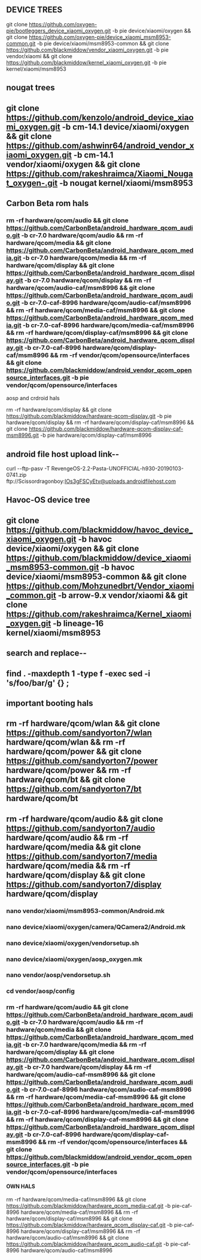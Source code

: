  

## DEVICE TREES ##
git clone https://github.com/oxygen-pie/bootleggers_device_xiaomi_oxygen.git -b pie device/xiaomi/oxygen && git clone https://github.com/oxygen-pie/device_xiaomi_msm8953-common.git -b pie device/xiaomi/msm8953-common && git clone https://github.com/blackmiddow/vendor_xiaomi_oxygen.git -b pie vendor/xiaomi && git clone https://github.com/blackmiddow/kernel_xiaomi_oxygen.git -b pie kernel/xiaomi/msm8953


## nougat trees
##   git clone https://github.com/kenzolo/android_device_xiaomi_oxygen.git -b cm-14.1 device/xiaomi/oxygen && git clone https://github.com/ashwinr64/android_vendor_xiaomi_oxygen.git -b cm-14.1 vendor/xiaomi/oxygen && git clone https://github.com/rakeshraimca/Xiaomi_Nougat_oxygen-.git -b nougat kernel/xiaomi/msm8953    ##

## Carbon Beta rom hals ##

###   rm -rf hardware/qcom/audio && git clone https://github.com/CarbonBeta/android_hardware_qcom_audio.git -b cr-7.0 hardware/qcom/audio && rm -rf hardware/qcom/media && git clone https://github.com/CarbonBeta/android_hardware_qcom_media.git -b cr-7.0 hardware/qcom/media && rm -rf hardware/qcom/display && git clone https://github.com/CarbonBeta/android_hardware_qcom_display.git -b cr-7.0 hardware/qcom/display && rm -rf hardware/qcom/audio-caf/msm8996 && git clone https://github.com/CarbonBeta/android_hardware_qcom_audio.git -b cr-7.0-caf-8996 hardware/qcom/audio-caf/msm8996 && rm -rf hardware/qcom/media-caf/msm8996 && git clone https://github.com/CarbonBeta/android_hardware_qcom_media.git -b cr-7.0-caf-8996 hardware/qcom/media-caf/msm8996 && rm -rf hardware/qcom/display-caf/msm8996 && git clone https://github.com/CarbonBeta/android_hardware_qcom_display.git -b cr-7.0-caf-8996 hardware/qcom/display-caf/msm8996 && rm -rf vendor/qcom/opensource/interfaces && git clone https://github.com/blackmiddow/android_vendor_qcom_opensource_interfaces.git -b pie vendor/qcom/opensource/interfaces   ###


aosp and crdroid hals

rm -rf hardware/qcom/display && git clone https://github.com/blackmiddow/hardware-qcom-display.git -b pie hardware/qcom/display && rm -rf hardware/qcom/display-caf/msm8996 && git clone https://github.com/blackmiddow/hardware-qcom-display-caf-msm8996.git -b pie hardware/qcom/display-caf/msm8996

## android file host upload link-- ##
curl --ftp-pasv -T RevengeOS-2.2-Pasta-UNOFFICIAL-h930-20190103-0741.zip ftp://Scissordragonboy:IOs3gFSCyEtv@uploads.androidfilehost.com

## Havoc-OS device tree

## git clone https://github.com/blackmiddow/havoc_device_xiaomi_oxygen.git -b havoc device/xiaomi/oxygen && git clone https://github.com/blackmiddow/device_xiaomi_msm8953-common.git -b havoc device/xiaomi/msm8953-common && git clone https://github.com/Mohzunedbrt/Vendor_xiaomi_common.git -b arrow-9.x vendor/xiaomi && git clone https://github.com/rakeshraimca/Kernel_xiaomi_oxygen.git -b lineage-16 kernel/xiaomi/msm8953  ##


## search and replace-- ##
 ##  find . -maxdepth 1 -type f -exec sed -i 's/foo/bar/g' {} \;  ##

## important booting hals

## rm -rf hardware/qcom/wlan && git clone https://github.com/sandyorton7/wlan hardware/qcom/wlan && rm -rf hardware/qcom/power && git clone https://github.com/sandyorton7/power hardware/qcom/power && rm -rf hardware/qcom/bt && git clone https://github.com/sandyorton7/bt hardware/qcom/bt ##


## rm -rf hardware/qcom/audio && git clone https://github.com/sandyorton7/audio hardware/qcom/audio && rm -rf hardware/qcom/media && git clone https://github.com/sandyorton7/media hardware/qcom/media && rm -rf hardware/qcom/display && git clone https://github.com/sandyorton7/display hardware/qcom/display ##


###    nano vendor/xiaomi/msm8953-common/Android.mk

###   nano device/xiaomi/oxygen/camera/QCamera2/Android.mk

###   nano device/xiaomi/oxygen/vendorsetup.sh

###   nano device/xiaomi/oxygen/aosp_oxygen.mk

###   nano vendor/aosp/vendorsetup.sh    

###   cd vendor/aosp/config

###   rm -rf hardware/qcom/audio && git clone https://github.com/CarbonBeta/android_hardware_qcom_audio.git -b cr-7.0 hardware/qcom/audio && rm -rf hardware/qcom/media && git clone https://github.com/CarbonBeta/android_hardware_qcom_media.git -b cr-7.0 hardware/qcom/media && rm -rf hardware/qcom/display && git clone https://github.com/CarbonBeta/android_hardware_qcom_display.git -b cr-7.0 hardware/qcom/display && rm -rf hardware/qcom/audio-caf-msm8996 && git clone https://github.com/CarbonBeta/android_hardware_qcom_audio.git -b cr-7.0-caf-8996 hardware/qcom/audio-caf-msm8996 && rm -rf hardware/qcom/media-caf-msm8996 && git clone https://github.com/CarbonBeta/android_hardware_qcom_media.git -b cr-7.0-caf-8996 hardware/qcom/media-caf-msm8996 && rm -rf hardware/qcom/display-caf-msm8996 && git clone https://github.com/CarbonBeta/android_hardware_qcom_display.git -b cr-7.0-caf-8996 hardware/qcom/display-caf-msm8996 && rm -rf vendor/qcom/opensource/interfaces && git clone https://github.com/blackmiddow/android_vendor_qcom_opensource_interfaces.git -b pie vendor/qcom/opensource/interfaces   ###


#### OWN HALS #####

rm -rf hardware/qcom/media-caf/msm8996 && git clone https://github.com/blackmiddow/hardware_qcom_media-caf.git -b pie-caf-8996 hardware/qcom/media-caf/msm8996 && rm -rf hardware/qcom/display-caf/msm8996 && git clone https://github.com/blackmiddow/hardware_qcom_display-caf.git -b pie-caf-8996 hardware/qcom/display-caf/msm8996 && rm -rf hardware/qcom/audio-caf/msm8996 && git clone https://github.com/blackmiddow/hardware_qcom_audio-caf.git -b pie-caf-8996 hardware/qcom/audio-caf/msm8996


